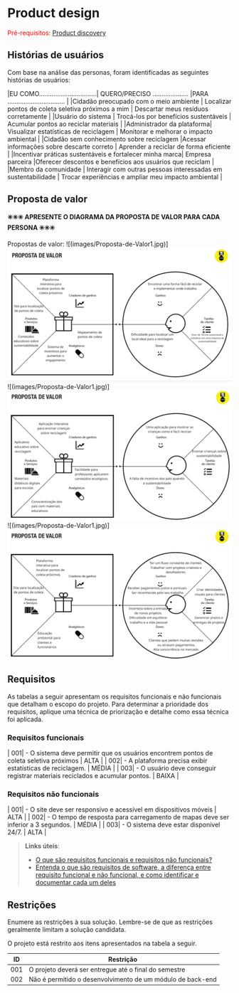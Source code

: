 # Product design

<span style="color:red">Pré-requisitos: <a href="02-Product-discovery.md"> Product discovery</a></span>





## Histórias de usuários

Com base na análise das personas, foram identificadas as seguintes histórias de usuários:

|EU COMO................................| QUERO/PRECISO .................... |PARA ................................ |
|Cidadão preocupado com o meio ambiente | Localizar pontos de coleta seletiva próximos a mim | Descartar meus resíduos corretamente |
|Usuário do sistema | Trocá-los por benefícios sustentáveis | Acumular pontos ao reciclar materiais |
|Administrador da plataforma| Visualizar estatísticas de reciclagem | Monitorar e melhorar o impacto ambiental  |
|Cidadão sem conhecimento sobre reciclagem  |Acessar informações sobre descarte correto  | Aprender a reciclar de forma eficiente  |
|Incentivar práticas sustentáveis e fortalecer minha marca| Empresa parceira  |Oferecer descontos e benefícios aos usuários que reciclam  |
|Membro da comunidade | Interagir com outras pessoas interessadas em sustentabilidade | Trocar experiências e ampliar meu impacto ambiental |


## Proposta de valor

**✳️✳️✳️ APRESENTE O DIAGRAMA DA PROPOSTA DE VALOR PARA CADA PERSONA ✳️✳️✳️**

Propostas de valor:
![(images/Proposta-de-Valor1.jpg)]![alt text](image-1.png)
![(images/Proposta-de-Valor1.jpg)]![alt text](image.png)
![(images/Proposta-de-Valor1.jpg)]![alt text](image-2.png)


## Requisitos

As tabelas a seguir apresentam os requisitos funcionais e não funcionais que detalham o escopo do projeto. Para determinar a prioridade dos requisitos, aplique uma técnica de priorização e detalhe como essa técnica foi aplicada.

### Requisitos funcionais

| 001| - O sistema deve permitir que os usuários encontrem pontos de coleta seletiva próximos | ALTA      |
| 002| - A plataforma precisa exibir estatísticas de reciclagem.                              | MÉDIA     |
| 003| - O usuário deve conseguir registrar materiais reciclados e acumular pontos.           | BAIXA     |

### Requisitos não funcionais

| 001| - O site deve ser responsivo e acessível em dispositivos móveis                  | ALTA      |
| 002| - O tempo de resposta para carregamento de mapas deve ser inferior a 3 segundos. | MÉDIA     |
| 003| - O sistema deve estar disponível 24/7.                                          | ALTA      |

> **Links úteis**:
> - [O que são requisitos funcionais e requisitos não funcionais?](https://codificar.com.br/requisitos-funcionais-nao-funcionais/)
> - [Entenda o que são requisitos de software, a diferença entre requisito funcional e não funcional, e como identificar e documentar cada um deles](https://analisederequisitos.com.br/requisitos-funcionais-e-requisitos-nao-funcionais-o-que-sao/)


## Restrições

Enumere as restrições à sua solução. Lembre-se de que as restrições geralmente limitam a solução candidata.

O projeto está restrito aos itens apresentados na tabela a seguir.

|ID| Restrição                                             |
|--|-------------------------------------------------------|
|001| O projeto deverá ser entregue até o final do semestre      | ALTA  |
|002| Não é permitido o desenvolvimento de um módulo de back-end | ALTA  |
